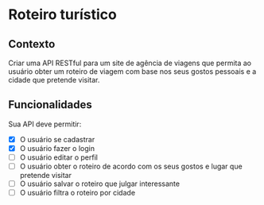 # Roteiro turístico

## Contexto

Criar uma API RESTful para um site de agência de viagens que permita ao usuário obter um roteiro de viagem com base nos seus gostos pessoais e a cidade que pretende visitar.

## Funcionalidades

Sua API deve permitir:

- [x]  O usuário se cadastrar
- [x]  O usuário fazer o login
- [ ]  O usuário editar o perfil
- [ ]  O usuário obter o roteiro de acordo com os seus gostos e lugar que pretende visitar
- [ ]  O usuário salvar o roteiro que julgar interessante
- [ ]  O usuário filtra o roteiro por cidade